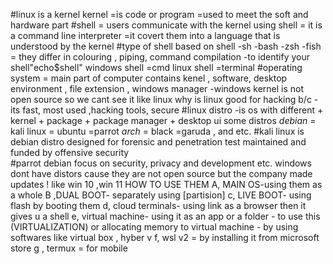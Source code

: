 #linux is a kernel
kernel =is code or program
       =used to meet the soft and hardware part
  #shell =    users communicate with the kernel using shell
   = it is a command line interpreter
   =it covert them into a language that is understood by the kernel
   #type of shell
   based on shell
   -sh
   -bash
   -zsh
   -fish
   = they differ in colouring , piping, command compilation
   -to identify your shell"echo$shell"
   windows shell =cmd
   linux shell =terminal
   #operating system
   = main part of computer contains 
   kenel , software, desktop environment , file extension , windows manager
   -windows kernel is not open source so we cant see it like linux
   why is linux good for hacking
 b/c  - its fast, most used ,hacking tools, secure
 #linux distro
 -is os with different
        + kernel
        + package
        + package manager
        + desktop ui
    some distros
    *debian*    = kali linux
            = ubuntu
            =parrot
     *arch*  = black
           =garuda , and etc.
    #kali linux is
    debian distro designed for forensic and penetration test
    maintained and funded by offensive security       
    #parrot debian focus on security, privacy and development  etc.
    windows dont have distors cause they are not open source but the company made updates ! like win 10 ,win 11
    HOW TO USE THEM
    A, MAIN OS-using them as a whole
     B ,DUAL BOOT- separately using [partision]
     c, LIVE BOOT- using flash by booting them 
     d, cloud terminals- using link as a browser then it gives u a shell
     e, virtual machine- using it as an app or a folder 
     - to use this (VIRTUALIZATION) or allocating  memory to virtual machine 
     -  by using softwares like virtual box , hyber v
     f, wsl v2 = by installing it from microsoft store
     g , termux = for mobile